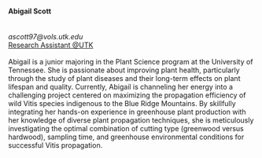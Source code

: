 <div>
  <h4>Abigail Scott</h4> 
  <br>
  <i class="fa fa-envelope"></i> <em>ascott97@vols.utk.edu</em> <br>
  <i class="fa fa-globe"></i> <a href="https://utia.tennessee.edu/person/?id=285995" target="_blank">Research Assistant @UTK</a> <br>
  <br>
  Abigail is a junior majoring in the Plant Science program at the University of Tennessee. She is passionate about improving plant health, particularly through the study of plant diseases and their long-term effects on plant lifespan and quality. Currently, Abigail is channeling her energy into a challenging project centered on maximizing the propagation efficiency of wild Vitis species indigenous to the Blue Ridge Mountains. By skillfully integrating her hands-on experience in greenhouse plant production with her knowledge of diverse plant propagation techniques, she is meticulously investigating the optimal combination of cutting type (greenwood versus hardwood), sampling time, and greenhouse environmental conditions for successful Vitis propagation.
</div>



